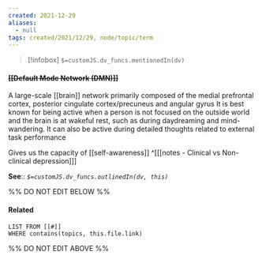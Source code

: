 ```yaml
---
created: 2021-12-29 
aliases:
  - null
tags: created/2021/12/29, node/topic/term
---
```

> [!infobox]
`$=customJS.dv_funcs.mentionedIn(dv)`

#### <s class="topic-title">[[Default Mode Network (DMN)]]</s>

A large-scale [[brain]] network primarily composed of the medial prefrontal cortex, posterior cingulate cortex/precuneus and angular gyrus It is best known for being active when a person is not focused on the outside world and the brain is at wakeful rest, such as during daydreaming and mind-wandering. It can also be active during detailed thoughts related to external task performance

Gives us the capacity of [[self-awareness]]
^[[[notes - Clinical vs Non-clinical depression]]]

**See**::
*`$=customJS.dv_funcs.outlinedIn(dv, this)`*

%% DO NOT EDIT BELOW %%
#### Related 
```dataview
LIST FROM [[#]]
WHERE contains(topics, this.file.link)
```
%% DO NOT EDIT ABOVE %%
